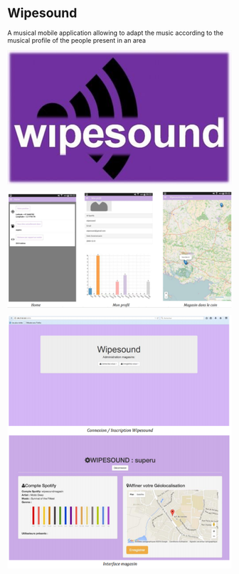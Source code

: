 # Wipesound
A musical mobile application allowing to adapt the music according to the musical profile of the people present in an area

<p align="center">
  <img src="img/wipesound_logo.JPG">
</p>

<p align="center">
  <img src="img/interface_mobile_utilisateur.PNG">
</p>

<p align="center">
  <img src="img/interface_web_magasin.PNG">
</p>
